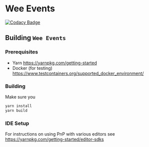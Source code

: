 # Wee Events

[![Codacy Badge](https://app.codacy.com/project/badge/Grade/518416c1092549ab858b18800ccef0e1)](https://www.codacy.com/gh/weegigs/wee-events/dashboard?utm_source=github.com&utm_medium=referral&utm_content=weegigs/wee-events&utm_campaign=Badge_Grade)

## Building `Wee Events`

### Prerequisites

- Yarn https://yarnpkg.com/getting-started
- Docker (for testing) https://www.testcontainers.org/supported_docker_environment/

### Building

Make sure you

```sh
yarn install
yarn build
```

### IDE Setup

For instructions on using PnP with various editors see https://yarnpkg.com/getting-started/editor-sdks
